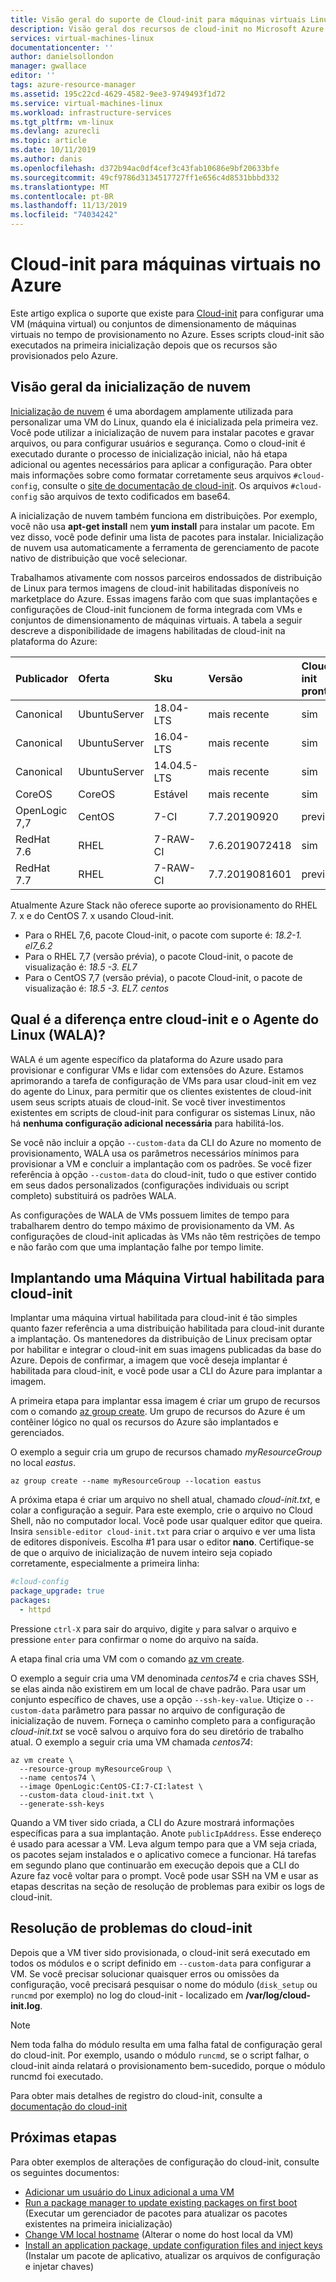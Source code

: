 ```yaml
---
title: Visão geral do suporte de Cloud-init para máquinas virtuais Linux no Azure
description: Visão geral dos recursos de cloud-init no Microsoft Azure
services: virtual-machines-linux
documentationcenter: ''
author: danielsollondon
manager: gwallace
editor: ''
tags: azure-resource-manager
ms.assetid: 195c22cd-4629-4582-9ee3-9749493f1d72
ms.service: virtual-machines-linux
ms.workload: infrastructure-services
ms.tgt_pltfrm: vm-linux
ms.devlang: azurecli
ms.topic: article
ms.date: 10/11/2019
ms.author: danis
ms.openlocfilehash: d372b94ac0df4cef3c43fab10686e9bf20633bfe
ms.sourcegitcommit: 49cf9786d3134517727ff1e656c4d8531bbbd332
ms.translationtype: MT
ms.contentlocale: pt-BR
ms.lasthandoff: 11/13/2019
ms.locfileid: "74034242"
---
```

# <a name="cloud-init-support-for-virtual-machines-in-azure"></a>Cloud-init para máquinas virtuais no Azure
Este artigo explica o suporte que existe para [Cloud-init](https://cloudinit.readthedocs.io) para configurar uma VM (máquina virtual) ou conjuntos de dimensionamento de máquinas virtuais no tempo de provisionamento no Azure. Esses scripts cloud-init são executados na primeira inicialização depois que os recursos são provisionados pelo Azure.  

## <a name="cloud-init-overview"></a>Visão geral da inicialização de nuvem
[Inicialização de nuvem](https://cloudinit.readthedocs.io) é uma abordagem amplamente utilizada para personalizar uma VM do Linux, quando ela é inicializada pela primeira vez. Você pode utilizar a inicialização de nuvem para instalar pacotes e gravar arquivos, ou para configurar usuários e segurança. Como o cloud-init é executado durante o processo de inicialização inicial, não há etapa adicional ou agentes necessários para aplicar a configuração.  Para obter mais informações sobre como formatar corretamente seus arquivos `#cloud-config`, consulte o [site de documentação de cloud-init](https://cloudinit.readthedocs.io/en/latest/topics/format.html#cloud-config-data).  Os arquivos `#cloud-config` são arquivos de texto codificados em base64.

A inicialização de nuvem também funciona em distribuições. Por exemplo, você não usa **apt-get install** nem **yum install** para instalar um pacote. Em vez disso, você pode definir uma lista de pacotes para instalar. Inicialização de nuvem usa automaticamente a ferramenta de gerenciamento de pacote nativo de distribuição que você selecionar.

Trabalhamos ativamente com nossos parceiros endossados de distribuição de Linux para termos imagens de cloud-init habilitadas disponíveis no marketplace do Azure. Essas imagens farão com que suas implantações e configurações de Cloud-init funcionem de forma integrada com VMs e conjuntos de dimensionamento de máquinas virtuais. A tabela a seguir descreve a disponibilidade de imagens habilitadas de cloud-init na plataforma do Azure:

| Publicador | Oferta | Sku | Versão | Cloud-init pronto |
|:--- |:--- |:--- |:--- |:--- |
|Canonical |UbuntuServer |18.04-LTS |mais recente |sim | 
|Canonical |UbuntuServer |16.04-LTS |mais recente |sim | 
|Canonical |UbuntuServer |14.04.5-LTS |mais recente |sim |
|CoreOS |CoreOS |Estável |mais recente |sim |
|OpenLogic 7,7 |CentOS |7-CI |7.7.20190920 |preview |
|RedHat 7.6 |RHEL |7-RAW-CI |7.6.2019072418 |sim |
|RedHat 7.7 |RHEL |7-RAW-CI |7.7.2019081601 |preview |
    
Atualmente Azure Stack não oferece suporte ao provisionamento do RHEL 7. x e do CentOS 7. x usando Cloud-init.

* Para o RHEL 7,6, pacote Cloud-init, o pacote com suporte é: *18.2-1. el7_6.2* 
* Para o RHEL 7,7 (versão prévia), o pacote Cloud-init, o pacote de visualização é: *18.5 -3. EL7*
* Para o CentOS 7,7 (versão prévia), o pacote Cloud-init, o pacote de visualização é: *18.5 -3. EL7. centos*

## <a name="what-is-the-difference-between-cloud-init-and-the-linux-agent-wala"></a>Qual é a diferença entre cloud-init e o Agente do Linux (WALA)?
WALA é um agente específico da plataforma do Azure usado para provisionar e configurar VMs e lidar com extensões do Azure. Estamos aprimorando a tarefa de configuração de VMs para usar cloud-init em vez do agente do Linux, para permitir que os clientes existentes de cloud-init usem seus scripts atuais de cloud-init.  Se você tiver investimentos existentes em scripts de cloud-init para configurar os sistemas Linux, não há **nenhuma configuração adicional necessária** para habilitá-los. 

Se você não incluir a opção `--custom-data` da CLI do Azure no momento de provisionamento, WALA usa os parâmetros necessários mínimos para provisionar a VM e concluir a implantação com os padrões.  Se você fizer referência à opção `--custom-data` do cloud-init, tudo o que estiver contido em seus dados personalizados (configurações individuais ou script completo) substituirá os padrões WALA. 

As configurações de WALA de VMs possuem limites de tempo para trabalharem dentro do tempo máximo de provisionamento da VM.  As configurações de cloud-init aplicadas às VMs não têm restrições de tempo e não farão com que uma implantação falhe por tempo limite. 

## <a name="deploying-a-cloud-init-enabled-virtual-machine"></a>Implantando uma Máquina Virtual habilitada para cloud-init
Implantar uma máquina virtual habilitada para cloud-init é tão simples quanto fazer referência a uma distribuição habilitada para cloud-init durante a implantação.  Os mantenedores da distribuição de Linux precisam optar por habilitar e integrar o cloud-init em suas imagens publicadas da base do Azure. Depois de confirmar, a imagem que você deseja implantar é habilitada para cloud-init, e você pode usar a CLI do Azure para implantar a imagem. 

A primeira etapa para implantar essa imagem é criar um grupo de recursos com o comando [az group create](/cli/azure/group). Um grupo de recursos do Azure é um contêiner lógico no qual os recursos do Azure são implantados e gerenciados. 

O exemplo a seguir cria um grupo de recursos chamado *myResourceGroup* no local *eastus*.

```azurecli-interactive 
az group create --name myResourceGroup --location eastus
```
A próxima etapa é criar um arquivo no shell atual, chamado *cloud-init.txt*, e colar a configuração a seguir. Para este exemplo, crie o arquivo no Cloud Shell, não no computador local. Você pode usar qualquer editor que queira. Insira `sensible-editor cloud-init.txt` para criar o arquivo e ver uma lista de editores disponíveis. Escolha #1 para usar o editor **nano**. Certifique-se de que o arquivo de inicialização de nuvem inteiro seja copiado corretamente, especialmente a primeira linha:

```yaml
#cloud-config
package_upgrade: true
packages:
  - httpd
```
Pressione `ctrl-X` para sair do arquivo, digite `y` para salvar o arquivo e pressione `enter` para confirmar o nome do arquivo na saída.

A etapa final cria uma VM com o comando [az vm create](/cli/azure/vm). 

O exemplo a seguir cria uma VM denominada *centos74* e cria chaves SSH, se elas ainda não existirem em um local de chave padrão. Para usar um conjunto específico de chaves, use a opção `--ssh-key-value`.  Utiçize o `--custom-data` parâmetro para passar no arquivo de configuração de inicialização de nuvem. Forneça o caminho completo para a configuração *cloud-init.txt* se você salvou o arquivo fora do seu diretório de trabalho atual. O exemplo a seguir cria uma VM chamada *centos74*:

```azurecli-interactive 
az vm create \
  --resource-group myResourceGroup \
  --name centos74 \
  --image OpenLogic:CentOS-CI:7-CI:latest \
  --custom-data cloud-init.txt \
  --generate-ssh-keys 
```

Quando a VM tiver sido criada, a CLI do Azure mostrará informações específicas para a sua implantação. Anote `publicIpAddress`. Esse endereço é usado para acessar a VM.  Leva algum tempo para que a VM seja criada, os pacotes sejam instalados e o aplicativo comece a funcionar. Há tarefas em segundo plano que continuarão em execução depois que a CLI do Azure faz você voltar para o prompt. Você pode usar SSH na VM e usar as etapas descritas na seção de resolução de problemas para exibir os logs de cloud-init. 

## <a name="troubleshooting-cloud-init"></a>Resolução de problemas do cloud-init
Depois que a VM tiver sido provisionada, o cloud-init será executado em todos os módulos e o script definido em `--custom-data` para configurar a VM.  Se você precisar solucionar quaisquer erros ou omissões da configuração, você precisará pesquisar o nome do módulo (`disk_setup` ou `runcmd` por exemplo) no log do cloud-init - localizado em **/var/log/cloud-init.log**.

> [!NOTE]
> Nem toda falha do módulo resulta em uma falha fatal de configuração geral do cloud-init. Por exemplo, usando o módulo `runcmd`, se o script falhar, o cloud-init ainda relatará o provisionamento bem-sucedido, porque o módulo runcmd foi executado.

Para obter mais detalhes de registro do cloud-init, consulte a [documentação do cloud-init](https://cloudinit.readthedocs.io/en/latest/topics/logging.html) 

## <a name="next-steps"></a>Próximas etapas
Para obter exemplos de alterações de configuração do cloud-init, consulte os seguintes documentos:
 
- [Adicionar um usuário do Linux adicional a uma VM](cloudinit-add-user.md)
- [Run a package manager to update existing packages on first boot](cloudinit-update-vm.md) (Executar um gerenciador de pacotes para atualizar os pacotes existentes na primeira inicialização)
- [Change VM local hostname](cloudinit-update-vm-hostname.md) (Alterar o nome do host local da VM) 
- [Install an application package, update configuration files and inject keys](tutorial-automate-vm-deployment.md) (Instalar um pacote de aplicativo, atualizar os arquivos de configuração e injetar chaves)
